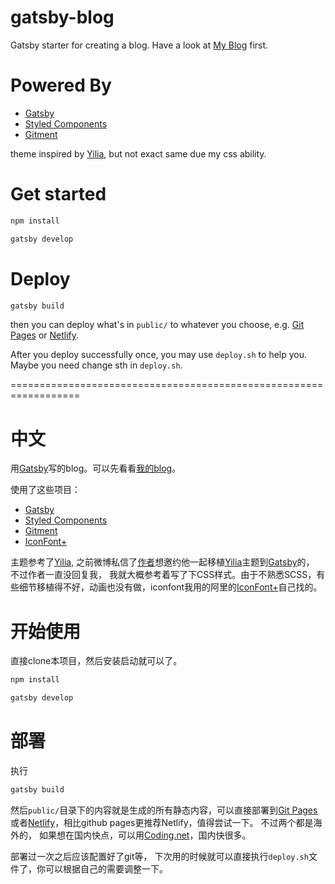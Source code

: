 # gatsby-blog

Gatsby starter for creating a blog. Have a look at [My Blog](https://magicly.me/) first.

# Powered By
* [Gatsby][gatsby]
* [Styled Components][sc]
* [Gitment][gitment]

theme inspired by [Yilia][yilia], but not exact same due my css ability.

# Get started
```bash
npm install

gatsby develop
```

# Deploy
```bash
gatsby build
```
then you can deploy what's in `public/` to whatever you choose, e.g. [Git Pages](https://pages.github.com/) or [Netlify](https://www.netlify.com/).

After you deploy successfully once, you may use `deploy.sh` to help you. Maybe you need change sth in `deploy.sh`.


==================================================================
# 中文

用[Gatsby][gatsby]写的blog。可以先看看[我的blog](https://magicly.me/)。

使用了这些项目：
* [Gatsby][gatsby]
* [Styled Components][sc]
* [Gitment][gitment]
* [IconFont+][iconfont]

主题参考了[Yilia][yilia], 之前微博私信了[作者](http://weibo.com/litten225)想邀约他一起移植[Yilia][yilia]主题到[Gatsby][gatsby]的， 不过作者一直没回复我， 我就大概参考着写了下CSS样式。由于不熟悉SCSS，有些细节移植得不好，动画也没有做，iconfont我用的阿里的[IconFont+][iconfont]自己找的。

# 开始使用
直接clone本项目，然后安装启动就可以了。
```bash
npm install

gatsby develop
```

# 部署
执行
```bash
gatsby build
```
然后`public/`目录下的内容就是生成的所有静态内容，可以直接部署到[Git Pages](https://pages.github.com/)或者[Netlify](https://www.netlify.com/)，相比github pages更推荐Netlify，值得尝试一下。 不过两个都是海外的， 如果想在国内快点，可以用[Coding.net](https://coding.net/)，国内快很多。

部署过一次之后应该配置好了git等， 下次用的时候就可以直接执行`deploy.sh`文件了，你可以根据自己的需要调整一下。

[gatsby]: https://github.com/gatsbyjs/gatsby
[sc]: https://github.com/styled-components/styled-components
[gitment]: https://github.com/imsun/gitment
[iconfont]: http://iconfont.cn/
[yilia]: https://github.com/litten/hexo-theme-yilia
